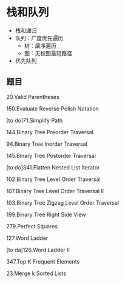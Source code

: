 # 栈和队列

* 栈和递归
* 队列：广度优先遍历
    * 树：层序遍历
    * 图：无权图最短路径
* 优先队列

## 题目

20.Valid Parentheses

150.Evaluate Reverse Polish Notation

[to do]71.Simplify Path

144.Binary Tree Preorder Traversal

94.Binary Tree Inorder Traversal

145.Binary Tree Postorder Traversal

[to do]341.Flatten Nested List Iterator

102.Binary Tree Level Order Traversal

107.Binary Tree Level Order Traversal II

103.Binary Tree Zigzag Level Order Traversal

199.Binary Tree Right Side View

279.Perfect Squares

127.Word Ladder

[to da]126.Word Ladder II

347.Top K Frequent Elements

23.Merge k Sorted Lists